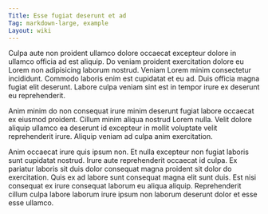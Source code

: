 ```yaml
---
Title: Esse fugiat deserunt et ad
Tag: markdown-large, example
Layout: wiki
---
```

Culpa aute non proident ullamco dolore occaecat excepteur dolore in ullamco officia ad est aliquip. Do veniam proident exercitation dolore eu Lorem non adipisicing laborum nostrud. Veniam Lorem minim consectetur incididunt. Commodo laboris enim est cupidatat et eu ad. Duis officia magna fugiat elit deserunt. Labore culpa veniam sint est in tempor irure ex deserunt eu reprehenderit.

Anim minim do non consequat irure minim deserunt fugiat labore occaecat ex eiusmod proident. Cillum minim aliqua nostrud Lorem nulla. Velit dolore aliquip ullamco ea deserunt id excepteur in mollit voluptate velit reprehenderit irure. Aliquip veniam ad culpa anim exercitation.

Anim occaecat irure quis ipsum non. Et nulla excepteur non fugiat laboris sunt cupidatat nostrud. Irure aute reprehenderit occaecat id culpa. Ex pariatur laboris sit duis dolor consequat magna proident sit dolor do exercitation. Quis ex ad labore sunt consequat magna elit sunt duis. Est nisi consequat ex irure consequat laborum eu aliqua aliquip. Reprehenderit cillum culpa labore laborum irure ipsum non laborum deserunt dolor et esse esse ullamco.